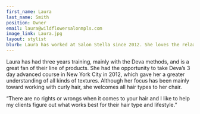 ```yaml
---
first_name: Laura
last_name: Smith
position: Owner
email: laura@wildflowersalonmpls.com
image_link: Laura.jpg
layout: stylist
blurb: Laura has worked at Salon Stella since 2012. She loves the relaxed atmosphere and inspiring support by the other stylists here.
---
```

Laura has had three years training, mainly with the Deva methods, and is a great fan of their line of products. She had the opportunity to take Deva’s 3 day advanced course in New York City in 2012, which gave her a greater understanding of all kinds of textures. Although her focus has been mainly toward working with curly hair, she welcomes all hair types to her chair.

“There are no rights or wrongs when it comes to your hair and I like to help my clients figure out what works best for their hair type and lifestyle.”
